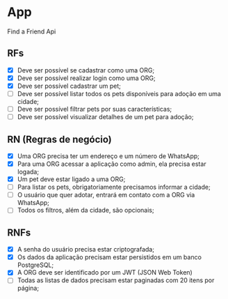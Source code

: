# App

Find a Friend Api

## RFs

- [x] Deve ser possível se cadastrar como uma ORG;
- [x] Deve ser possível realizar login como uma ORG;
- [x] Deve ser possível cadastrar um pet;
- [ ] Deve ser possível listar todos os pets disponíveis para adoção em uma cidade;
- [ ] Deve ser possível filtrar pets por suas características;
- [ ] Deve ser possível visualizar detalhes de um pet para adoção;

## RN (Regras de negócio)

- [x] Uma ORG precisa ter um endereço e um número de WhatsApp;
- [x] Para uma ORG acessar a aplicação como admin, ela precisa estar logada;
- [x] Um pet deve estar ligado a uma ORG;
- [ ] Para listar os pets, obrigatoriamente precisamos informar a cidade;
- [ ] O usuário que quer adotar, entrará em contato com a ORG via WhatsApp;
- [ ] Todos os filtros, além da cidade, são opcionais;

## RNFs

- [x] A senha do usuário precisa estar criptografada;
- [x] Os dados da aplicação precisam estar persistidos em um banco PostgreSQL;
- [x] A ORG deve ser identificado por um JWT (JSON Web Token)
- [ ] Todas as listas de dados precisam estar paginadas com 20 itens por página;